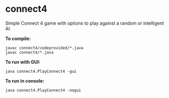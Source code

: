 # connect4
Simple Connect 4 game with options to play against a random or intelligent AI.

**To compile:**  
```
javac connect4/codeprovided/*.java  
javac connect4/*.java
```

**To run with GUI:**
```
java connect4.PlayConnect4 -gui
```
**To run in console:**
```
java connect4.PlayConnect4 -nogui
```
